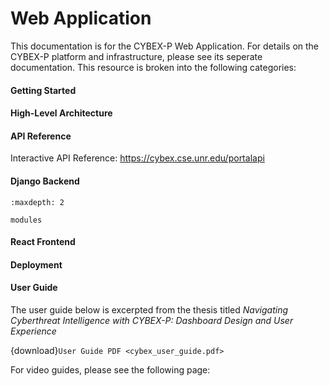# Web Application
This documentation is for the CYBEX-P Web Application. For details on the CYBEX-P platform and infrastructure, please see its seperate documentation. This resource is broken into the following categories:

#### Getting Started

#### High-Level Architecture

#### API Reference
Interactive API Reference: <https://cybex.cse.unr.edu/portalapi>

#### Django Backend

```{toctree}
:maxdepth: 2

modules
```

#### React Frontend

#### Deployment

#### User Guide
The user guide below is excerpted from the thesis titled *Navigating Cyberthreat Intelligence with CYBEX-P: Dashboard Design and User Experience*

{download}`User Guide PDF <cybex_user_guide.pdf>`

For video guides, please see the following page:

